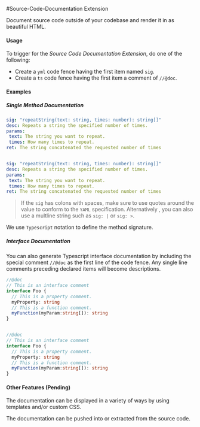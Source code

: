 #Source-Code-Documentation Extension

Document source code outside of your codebase and render it in as beautiful HTML.

#### Usage

To trigger for the *Source Code Documentation Extension*, do one of the following:
* Create a `yml` code fence having the first item named `sig`.
* Create a `ts` code fence having the first item a comment of `//@doc`.

#### Examples
##### Single Method Documentation
```yml
sig: "repeatString(text: string, times: number): string[]"
desc: Repeats a string the specified number of times.
params:
 text: The string you want to repeat.
 times: How many times to repeat.
ret: The string concatenated the requested number of times
```

```yml

sig: "repeatString(text: string, times: number): string[]"
desc: Repeats a string the specified number of times.
params:
 text: The string you want to repeat.
 times: How many times to repeat.
ret: The string concatenated the requested number of times
```

> If the `sig` has colons with spaces, make sure to use quotes around the value to conform to the 	`YAML` specification.  Alternatively , you can also use a multline string such as `sig: |` or `sig: >`.

We use `Typescript` notation to define the method signature.

##### Interface Documentation
You can also generate Typescript interface documentation by including the special comment `//@doc` as the first line of the code fence.  Any single line comments preceding declared items will become descriptions.

```ts
//@doc
// This is an interface comment
interface Foo {
  // This is a property comment.
  myProperty: string
  // This is a function comment.
  myFunction(myParam:string[]): string
}
```

```ts

//@doc
// This is an interface comment
interface Foo {
  // This is a property comment.
  myProperty: string
  // This is a function comment.
  myFunction(myParam:string[]): string
}
```

#### Other Features (Pending)
The documentation can be displayed in a variety of ways by using templates and/or custom CSS.

The documentation can be pushed into or extracted from the source code.

<!--stackedit_data:
eyJoaXN0b3J5IjpbLTEyNTEzMDg1ODldfQ==
-->